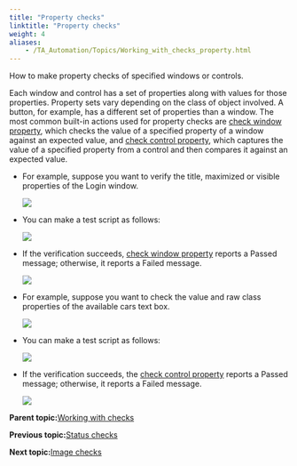 ```yaml
--- 
title: "Property checks"
linktitle: "Property checks"
weight: 4
aliases: 
    - /TA_Automation/Topics/Working_with_checks_property.html
---
```


How to make property checks of specified windows or controls.

Each window and control has a set of properties along with values for those properties. Property sets vary depending on the class of object involved. A button, for example, has a different set of properties than a window. The most common built-in actions used for property checks are [check window property](bia_check_window_property.html), which checks the value of a specified property of a window against an expected value, and [check control property](bia_check_control_property.html), which captures the value of a specified property from a control and then compares it against an expected value.

-   For example, suppose you want to verify the title, maximized or visible properties of the Login window.

    ![](/images//Images/bia_check_window_property_aut.png)

-   You can make a test script as follows:

    ![](/images//Images/bia_check_window_property_pgm.png)

-   If the verification succeeds, [check window property](bia_check_window_property.html) reports a Passed message; otherwise, it reports a Failed message.

    ![](/images//Images/bia_check_window_property_res.png)

-   For example, suppose you want to check the value and raw class properties of the available cars text box.

    ![](/images//Images/bia_check_control_property_aut.png)

-   You can make a test script as follows:

    ![](/images//Images/bia_check_control_property_pgm.png)

-   If the verification succeeds, the [check control property](bia_check_control_property.html) reports a Passed message; otherwise, it reports a Failed message.

    ![](/images//Images/bia_check_control_property_res.png)


**Parent topic:**[Working with checks](/TA_Automation/Topics/Automation_model_working_with_checks.html)

**Previous topic:**[Status checks](/TA_Automation/Topics/Working_with_checks_status.html)

**Next topic:**[Image checks](/TA_Automation/Topics/Working_with_checks_picture.html)

